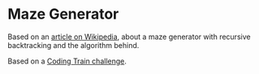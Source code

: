 # Maze Generator

Based on an [article on Wikipedia](https://en.wikipedia.org/wiki/Maze_generation_algorithm#Recursive_backtracker), about a maze generator with recursive backtracking and the algorithm behind.

Based on a [Coding Train challenge](https://www.youtube.com/watch?v=HyK_Q5rrcr4&list=PLRqwX-V7Uu6ZiZxtDDRCi6uhfTH4FilpH&index=10).

